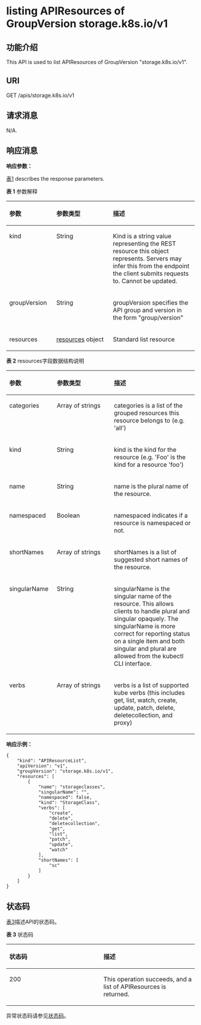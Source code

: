 # listing APIResources of GroupVersion storage.k8s.io/v1<a name="cce_02_0203"></a>

## 功能介绍<a name="section49039760"></a>

This API is used to list APIResources of GroupVersion "storage.k8s.io/v1".

## URI<a name="section38704658"></a>

GET /apis/storage.k8s.io/v1

## 请求消息<a name="section12797610"></a>

N/A.

## 响应消息<a name="section48069632"></a>

**响应参数：**

[表1](#d0e49649)  describes the response parameters.

**表 1**  参数解释

<a name="d0e49649"></a>
<table><thead align="left"><tr id="row30477758"><th class="cellrowborder" valign="top" width="25%" id="mcps1.2.4.1.1"><p id="p52779343"><a name="p52779343"></a><a name="p52779343"></a>参数</p>
</th>
<th class="cellrowborder" valign="top" width="30%" id="mcps1.2.4.1.2"><p id="p47268392"><a name="p47268392"></a><a name="p47268392"></a>参数类型</p>
</th>
<th class="cellrowborder" valign="top" width="45%" id="mcps1.2.4.1.3"><p id="p3534578"><a name="p3534578"></a><a name="p3534578"></a>描述</p>
</th>
</tr>
</thead>
<tbody><tr id="row17865429"><td class="cellrowborder" valign="top" width="25%" headers="mcps1.2.4.1.1 "><p id="p37813624"><a name="p37813624"></a><a name="p37813624"></a>kind</p>
</td>
<td class="cellrowborder" valign="top" width="30%" headers="mcps1.2.4.1.2 "><p id="p43004675"><a name="p43004675"></a><a name="p43004675"></a>String</p>
</td>
<td class="cellrowborder" valign="top" width="45%" headers="mcps1.2.4.1.3 "><p id="p60826655"><a name="p60826655"></a><a name="p60826655"></a>Kind is a string value representing the REST resource this object represents. Servers may infer this from the endpoint the client submits requests to. Cannot be updated.</p>
</td>
</tr>
<tr id="row10568987"><td class="cellrowborder" valign="top" width="25%" headers="mcps1.2.4.1.1 "><p id="p50781586"><a name="p50781586"></a><a name="p50781586"></a>groupVersion</p>
</td>
<td class="cellrowborder" valign="top" width="30%" headers="mcps1.2.4.1.2 "><p id="p19667822"><a name="p19667822"></a><a name="p19667822"></a>String</p>
</td>
<td class="cellrowborder" valign="top" width="45%" headers="mcps1.2.4.1.3 "><p id="p49589783"><a name="p49589783"></a><a name="p49589783"></a>groupVersion specifies the API group and version in the form "group/version"</p>
</td>
</tr>
<tr id="row43654868"><td class="cellrowborder" valign="top" width="25%" headers="mcps1.2.4.1.1 "><p id="p46383386"><a name="p46383386"></a><a name="p46383386"></a>resources</p>
</td>
<td class="cellrowborder" valign="top" width="30%" headers="mcps1.2.4.1.2 "><p id="p66066785"><a name="p66066785"></a><a name="p66066785"></a><a href="#d0e49699">resources</a> object</p>
</td>
<td class="cellrowborder" valign="top" width="45%" headers="mcps1.2.4.1.3 "><p id="p45631063"><a name="p45631063"></a><a name="p45631063"></a>Standard list resource</p>
</td>
</tr>
</tbody>
</table>

**表 2**  resources字段数据结构说明

<a name="d0e49699"></a>
<table><thead align="left"><tr id="row55139806"><th class="cellrowborder" valign="top" width="25.252525252525253%" id="mcps1.2.4.1.1"><p id="p37139327"><a name="p37139327"></a><a name="p37139327"></a>参数</p>
</th>
<th class="cellrowborder" valign="top" width="30.303030303030305%" id="mcps1.2.4.1.2"><p id="p55495549"><a name="p55495549"></a><a name="p55495549"></a>参数类型</p>
</th>
<th class="cellrowborder" valign="top" width="44.44444444444445%" id="mcps1.2.4.1.3"><p id="p65954495"><a name="p65954495"></a><a name="p65954495"></a>描述</p>
</th>
</tr>
</thead>
<tbody><tr id="row40713902"><td class="cellrowborder" valign="top" width="25.252525252525253%" headers="mcps1.2.4.1.1 "><p id="p9491761"><a name="p9491761"></a><a name="p9491761"></a>categories</p>
</td>
<td class="cellrowborder" valign="top" width="30.303030303030305%" headers="mcps1.2.4.1.2 "><p id="p30635185"><a name="p30635185"></a><a name="p30635185"></a>Array&nbsp;of&nbsp;strings</p>
</td>
<td class="cellrowborder" valign="top" width="44.44444444444445%" headers="mcps1.2.4.1.3 "><p id="p65530901"><a name="p65530901"></a><a name="p65530901"></a>categories is a list of the grouped resources this resource belongs to (e.g. 'all')</p>
</td>
</tr>
<tr id="row52907200"><td class="cellrowborder" valign="top" width="25.252525252525253%" headers="mcps1.2.4.1.1 "><p id="p57624822"><a name="p57624822"></a><a name="p57624822"></a>kind</p>
</td>
<td class="cellrowborder" valign="top" width="30.303030303030305%" headers="mcps1.2.4.1.2 "><p id="p37099012"><a name="p37099012"></a><a name="p37099012"></a>String</p>
</td>
<td class="cellrowborder" valign="top" width="44.44444444444445%" headers="mcps1.2.4.1.3 "><p id="p52230035"><a name="p52230035"></a><a name="p52230035"></a>kind is the kind for the resource (e.g. 'Foo' is the kind for a resource 'foo')</p>
</td>
</tr>
<tr id="row308275"><td class="cellrowborder" valign="top" width="25.252525252525253%" headers="mcps1.2.4.1.1 "><p id="p24970277"><a name="p24970277"></a><a name="p24970277"></a>name</p>
</td>
<td class="cellrowborder" valign="top" width="30.303030303030305%" headers="mcps1.2.4.1.2 "><p id="p9326572"><a name="p9326572"></a><a name="p9326572"></a>String</p>
</td>
<td class="cellrowborder" valign="top" width="44.44444444444445%" headers="mcps1.2.4.1.3 "><p id="p17254896"><a name="p17254896"></a><a name="p17254896"></a>name is the plural name of the resource.</p>
</td>
</tr>
<tr id="row21076340"><td class="cellrowborder" valign="top" width="25.252525252525253%" headers="mcps1.2.4.1.1 "><p id="p29461981"><a name="p29461981"></a><a name="p29461981"></a>namespaced</p>
</td>
<td class="cellrowborder" valign="top" width="30.303030303030305%" headers="mcps1.2.4.1.2 "><p id="p37610295"><a name="p37610295"></a><a name="p37610295"></a>Boolean</p>
</td>
<td class="cellrowborder" valign="top" width="44.44444444444445%" headers="mcps1.2.4.1.3 "><p id="p26535082"><a name="p26535082"></a><a name="p26535082"></a>namespaced indicates if a resource is namespaced or not.</p>
</td>
</tr>
<tr id="row37489148"><td class="cellrowborder" valign="top" width="25.252525252525253%" headers="mcps1.2.4.1.1 "><p id="p16722118"><a name="p16722118"></a><a name="p16722118"></a>shortNames</p>
</td>
<td class="cellrowborder" valign="top" width="30.303030303030305%" headers="mcps1.2.4.1.2 "><p id="p12314300"><a name="p12314300"></a><a name="p12314300"></a>Array&nbsp;of&nbsp;strings</p>
</td>
<td class="cellrowborder" valign="top" width="44.44444444444445%" headers="mcps1.2.4.1.3 "><p id="p57934280"><a name="p57934280"></a><a name="p57934280"></a>shortNames is a list of suggested short names of the resource.</p>
</td>
</tr>
<tr id="row51646472"><td class="cellrowborder" valign="top" width="25.252525252525253%" headers="mcps1.2.4.1.1 "><p id="p22614733"><a name="p22614733"></a><a name="p22614733"></a>singularName</p>
</td>
<td class="cellrowborder" valign="top" width="30.303030303030305%" headers="mcps1.2.4.1.2 "><p id="p19854107"><a name="p19854107"></a><a name="p19854107"></a>String</p>
</td>
<td class="cellrowborder" valign="top" width="44.44444444444445%" headers="mcps1.2.4.1.3 "><p id="p64678809"><a name="p64678809"></a><a name="p64678809"></a>singularName is the singular name of the resource. This allows clients to handle plural and singular opaquely. The singularName is more correct for reporting status on a single item and both singular and plural are allowed from the kubectl CLI interface.</p>
</td>
</tr>
<tr id="row45238369"><td class="cellrowborder" valign="top" width="25.252525252525253%" headers="mcps1.2.4.1.1 "><p id="p40429291"><a name="p40429291"></a><a name="p40429291"></a>verbs</p>
</td>
<td class="cellrowborder" valign="top" width="30.303030303030305%" headers="mcps1.2.4.1.2 "><p id="p53547129"><a name="p53547129"></a><a name="p53547129"></a>Array&nbsp;of&nbsp;strings</p>
</td>
<td class="cellrowborder" valign="top" width="44.44444444444445%" headers="mcps1.2.4.1.3 "><p id="p42350196"><a name="p42350196"></a><a name="p42350196"></a>verbs is a list of supported kube verbs (this includes get, list, watch, create, update, patch, delete, deletecollection, and proxy)</p>
</td>
</tr>
</tbody>
</table>

**响应示例：**

```
{
    "kind": "APIResourceList",
    "apiVersion": "v1",
    "groupVersion": "storage.k8s.io/v1",
    "resources": [
        {
            "name": "storageclasses",
            "singularName": "",
            "namespaced": false,
            "kind": "StorageClass",
            "verbs": [
                "create",
                "delete",
                "deletecollection",
                "get",
                "list",
                "patch",
                "update",
                "watch"
            ],
            "shortNames": [
                "sc"
            ]
        }
    ]
}
```

## 状态码<a name="section29973509"></a>

[表3](#d0e49800)描述API的状态码。

**表 3**  状态码

<a name="d0e49800"></a>
<table><thead align="left"><tr id="row28924005"><th class="cellrowborder" valign="top" width="50%" id="mcps1.2.3.1.1"><p id="p61143082"><a name="p61143082"></a><a name="p61143082"></a>状态码</p>
</th>
<th class="cellrowborder" valign="top" width="50%" id="mcps1.2.3.1.2"><p id="p53642595"><a name="p53642595"></a><a name="p53642595"></a>描述</p>
</th>
</tr>
</thead>
<tbody><tr id="row50082937"><td class="cellrowborder" valign="top" width="50%" headers="mcps1.2.3.1.1 "><p id="p30186067"><a name="p30186067"></a><a name="p30186067"></a>200</p>
</td>
<td class="cellrowborder" valign="top" width="50%" headers="mcps1.2.3.1.2 "><p id="p29152345"><a name="p29152345"></a><a name="p29152345"></a>This operation succeeds, and a list of APIResources is returned.</p>
</td>
</tr>
</tbody>
</table>

异常状态码请参见[状态码](状态码.md)。

